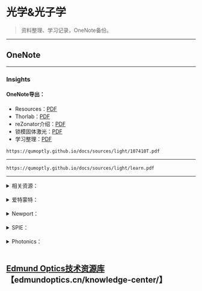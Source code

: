 # 光学&光子学
> 资料整理、学习记录，OneNote备份。
---

## OneNote

---

### Insights

#### OneNote导出：
- Resources：<a href="./sources/light/Technical Resources.pdf" target="_blank">PDF</a><br> 
- Thorlab：<a href="./sources/light/Thorlab.pdf" target="_blank">PDF</a><br> 
- reZonator介绍：<a href="./sources/light/reZonator.pdf" target="_blank">PDF</a><br> 
- 锁模固体激光：<a href="./sources/light/modelocking.pdf" target="_blank">PDF</a><br> 
- 学习整理：<a href="./sources/light/learn.pdf" target="_blank">PDF</a><br> 

```pdf
https://qumoptly.github.io/docs/sources/light/107410T.pdf
```

---

```pdf
https://qumoptly.github.io/docs/sources/light/learn.pdf
```

---
<details>
<summary>相关资源：</summary>

> [Thorlab](https://www.thorlabschina.cn/navigation.cfm)<br>
> [Edmundoptics](https://www.edmundoptics.cn/knowledge-center)<br>
> [Rp-Photonics](https://www.rp-photonics.com/categories.html)<br>
> [Quality](https://www.qualitymag.com/associationsresource)<br>
> 其他...<br>
</details>
<br>
<details>
<summary>爱特蒙特：</summary>

- EO：[视频资源](https://www.edmundoptics.cn/resource-page/video/) 、<br>
优酷：http://i.youku.com/i/UMjcxMDM2NTQ0NA== <br>
- Webinars：
> [分束器指南](https://www.edmundoptics.cn/knowledge-center/webinars/the-ultimate-guide-to-beamsplitters-register/)<br>
> [纳米结构抗反射表面](https://www.edmundoptics.cn/knowledge-center/webinars/nano-structured-anti-reflective-surfaces-register/)<br>
> [可制造性的多元素镜片设计](https://www.edmundoptics.cn/knowledge-center/webinars/multi-element-lens-design-for-manufacturability-register/)<br>
> [超快光学：挑战与解决方案](https://www.edmundoptics.cn/knowledge-center/webinars/ultrafast-optics-challenges-and-solutions-register/)<br>
> [机器视觉镜头选择](https://www.edmundoptics.cn/knowledge-center/webinars/choosing-the-right-machine-vision-lens/)<br>
> [激光应用的高反射镜](https://www.edmundoptics.cn/knowledge-center/webinars/high-reflectivity-mirrors-for-laser-applications-register/)<br>
> [可制造性的高端非球面设计](https://www.edmundoptics.cn/knowledge-center/webinars/high-end-asphere-design-register/)<br>
> [机器视觉系统的9个技巧](https://www.edmundoptics.cn/knowledge-center/webinars/9-tips-to-maximize-your-machine-vision-system-register/)<br>
> [13个用于快速光学原型制作的创意“技巧”](https://www.edmundoptics.cn/knowledge-center/webinars/13-creative-hacks-register/)<br>
> [球形公差的成本影响](https://www.edmundoptics.cn/knowledge-center/webinars/cost-impact-of-spherical-tolerancing/)<br>
> [坚固耐用的成像镜头](https://www.edmundoptics.cn/knowledge-center/webinars/ruggedized-imaging-lenses/)<br>
</details>
<br>
<details>
<summary>Newport：</summary>

#### 资源：
- [选择指南](https://www.newport.com.cn/resourceListing/selection-guides)<br>
- [资料](https://www.newport.com.cn/resourceListing/literature)<br>
- [技术文献](https://www.newport.com.cn/resourceListing/technical-articles)<br>
- [教程](https://www.newport.com.cn/resourceListing/tutorials)<br>
- [手册](https://www.newport.com.cn/resourceListing/Manuals)<br>
- [视频](https://www.newport.com.cn/resourceListing/videos)<br>
- [应用说明](https://www.newport.com.cn/resourceListing/application-notes)<br>
- [技术说明](https://www.newport.com.cn/resourceListing/technical-notes)<br>
- [行业资源](https://www.newport.com.cn/industry-resources-and-links)<br>

#### [Spectra-Physics](https://www.spectra-physics.com/applications/resources)<br>

</details>
<br>
<details>
<summary>SPIE：</summary>

#### [SPIE Library](https://www.spiedigitallibrary.org/)<br>
- [实验量子光学的基本概念和工具](https://doi.org/10.1117/12.2321658)：<a href="./sources/light/107410T.pdf" target="_blank">PDF</a><br> 
- [超快薄盘多程激光放大器方案](https://doi.org/10.1117/1.OE.58.9.096102)：<a href="./sources/light/096102_1.pdf" target="_blank">PDF</a><br> 
- Conference：<br>

[商业传感](https://www.spiedigitallibrary.org/conference-proceedings-of-spie/browse/SPIE-Defense-Commercial-Sensing/2020)|[智能材料结构与健康监测](https://www.spiedigitallibrary.org/conference-proceedings-of-spie/browse/SPIE-Smart-Structures-and-Materials-Nondestructive-Evaluation-and-Health-Monitoring/2020)|[欧洲光子学](https://www.spiedigitallibrary.org/conference-proceedings-of-spie/browse/SPIE-Photonics-Europe/2020)|[高级光刻](https://www.spiedigitallibrary.org/conference-proceedings-of-spie/browse/SPIE-Advanced-Lithography/2020)|[医学影像](https://www.spiedigitallibrary.org/conference-proceedings-of-spie/browse/SPIE-Medical-Imaging/2020)
:--:|:--:|:--:|:--:|:--:
<img src="./sources/light/pic/DCS-DF.svg" width="99%">|<img src="./sources/light/pic/SS-DF.svg" width="99%">|<img src="./sources/light/pic/EPE-DF.svg" width="99%">|<img src="./sources/light/pic/al.gif" width="99%">|<img src="./sources/light/pic/mi.svg" width="99%">
[AR/VR/MR](https://www.spiedigitallibrary.org/conference-proceedings-of-spie/browse/SPIE-AR-VR-MR/2020)|[西部光子学](https://www.spiedigitallibrary.org/conference-proceedings-of-spie/browse/SPIE-Photonics-West/2020)|[微纳材料器件及应用](https://www.spiedigitallibrary.org/conference-proceedings-of-spie/browse/SPIE-Micro-Nano-Materials-Devices-and-Applications/2019)|[亚洲光子学](https://www.spiedigitallibrary.org/conference-proceedings-of-spie/browse/SPIE-COS-Photonics-Asia/2019)|[光学制造](https://www.spiedigitallibrary.org/conference-proceedings-of-spie/browse/SPIE-Optifab/2019)
<img src="./sources/light/pic/xr.gif" width="99%">|<img src="./sources/light/pic/pw.gif" width="99%">|<img src="./sources/light/pic/AU19.svg" width="99%">|<img src="./sources/light/pic/pa.gif" width="99%">|<img src="./sources/light/pic/ofb.gif" width="99%">
[激光损伤](https://www.spiedigitallibrary.org/conference-proceedings-of-spie/browse/SPIE-Laser-Damage/2019)|[光掩模技术](https://www.spiedigitallibrary.org/conference-proceedings-of-spie/browse/SPIE-Photomask-Technology/2019)|[遥感](https://www.spiedigitallibrary.org/conference-proceedings-of-spie/browse/SPIE-Remote-Sensing/2019)|[安全防御](https://www.spiedigitallibrary.org/conference-proceedings-of-spie/browse/SPIE-Security-Defence/2019)|[光学光子学](https://www.spiedigitallibrary.org/conference-proceedings-of-spie/browse/SPIE-Optics-Photonics/2019)
<img src="./sources/light/pic/ld.gif" width="99%">|<img src="./sources/light/pic/PUV.gif" width="99%">|<img src="./sources/light/pic/ers.gif" width="99%">|<img src="./sources/light/pic/esd.gif" width="99%">|<img src="./sources/light/pic/op.gif" width="99%">
[光学计量](https://www.spiedigitallibrary.org/conference-proceedings-of-spie/browse/SPIE-Optical-Metrology/2019)|[欧洲生物医疗光学](https://www.spiedigitallibrary.org/conference-proceedings-of-spie/browse/SPIE-European-Conference-on-Biomedical-Optics/2019)|[光学光电子学](https://www.spiedigitallibrary.org/conference-proceedings-of-spie/browse/SPIE-Optics-Optoelectronics/2019)|[亚太遥感](https://www.spiedigitallibrary.org/conference-proceedings-of-spie/browse/SPIE-Asia-Pacific-Remote-Sensing/2018)|[SPIE商业传感](https://www.spiedigitallibrary.org/conference-proceedings-of-spie/browse/SPIE-Astronomical-Telescopes-Instrumentation/2018)
<img src="./sources/light/pic/EOM.gif" width="99%">|<img src="./sources/light/pic/ebo.gif" width="99%">|<img src="./sources/light/pic/eoo.gif" width="99%">|<img src="./sources/light/pic/ae.svg" width="99%">|<img src="./sources/light/pic/as.gif" width="99%">
[光学系统设计](https://www.spiedigitallibrary.org/conference-proceedings-of-spie/browse/SPIE-Optical-Systems-Design/2018)| | | | 
<img src="./sources/light/pic/eod.gif" width="99%">| | | | 

> [会议演讲](https://www.spiedigitallibrary.org/conference-presentations)<br>
> [SPIE相关资源](./laser?id=相关资源)<br>
</details>
<br>
<details>
<summary>Photonics：</summary>

- [技术](https://www.photonics.com/Technologies.aspx)<br>
- [手册](https://www.photonics.com/EDU/Handbook.aspx)<br>

> [激光的历史](https://www.photonics.com/Articles/A_History_of_the_Laser_1960_-_2019/a42279)<br>
> [激光光谱应用图](https://www.photonics.com/LinearChart.aspx?ChartID=1)<br>

</details>
<br>

[**Edmund Optics技术资源库**](https://qumoptly.github.io/knowledge-center/)<br>
【edmundoptics.cn/knowledge-center/】
---





















